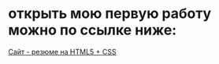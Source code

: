 # открыть мою первую работу можно по ссылке ниже:
[Сайт - резюме на HTML5 + CSS](https://github.com/binarAnton/resume/index.html)
